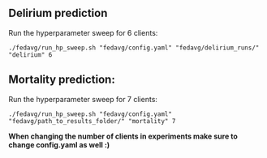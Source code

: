 
## Delirium prediction

Run the hyperparameter sweep for 6 clients:

```
./fedavg/run_hp_sweep.sh "fedavg/config.yaml" "fedavg/delirium_runs/" "delirium" 6
```


## Mortality prediction:

Run the hyperparameter sweep for 7 clients:


```
./fedavg/run_hp_sweep.sh "fedavg/config.yaml" "fedavg/path_to_results_folder/" "mortality" 7
```


**When changing the number of clients in experiments make sure to change config.yaml as well :)**
